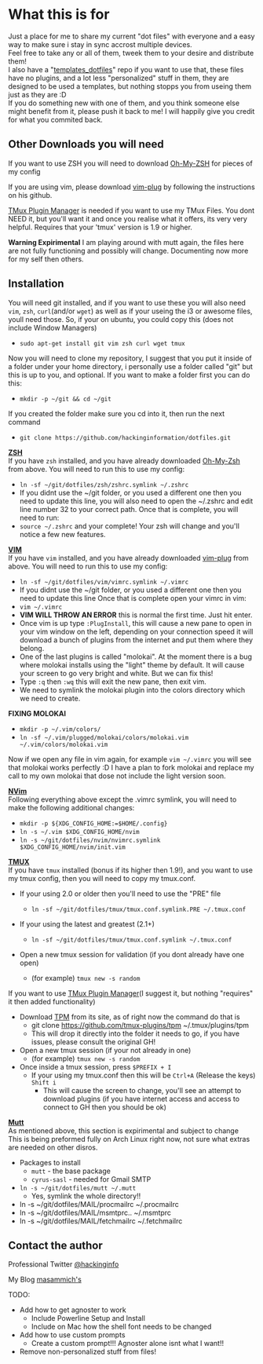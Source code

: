 # What this is for

Just a place for me to share my current "dot files" with everyone and a easy way to make sure i stay in sync accrost multiple devices.  
Feel free to take any or all of them, tweek them to your desire and distribute them!  
I also have a "[templates_dotfiles][template_dotfiles]" repo if you want to use that, these files have no plugins, and a lot less "personalized" stuff in them, they are designed to be used a templates, but nothing stopps you from useing them just as they are :D  
If you do something new with one of them, and you think someone else might benefit from it, please push it back to me! I will happily give you credit for what you commited back.  

## Other Downloads you will need

If you want to use ZSH you will need to download [Oh-My-ZSH][zsh] for pieces of my config

If you are using vim, please download [vim-plug][plug] by following the instructions on his github.

[TMux Plugin Manager][tpm] is needed if you want to use my TMux Files. You dont NEED it, but you'll want it and once you realise what it offers, its very very helpful. Requires that your 'tmux' version is 1.9 or higher.

**Warning Expirimental** I am playing around with mutt again, the files here are not fully functioning and possibly will change. Documenting now more for my self then others.

## Installation

You will need git installed, and if you want to use these you will also need `vim`, `zsh`, `curl`(and/or `wget`) as well as if your useing the i3 or awesome files, youll need those.
So, if your on ubuntu, you could copy this (does not include Window Managers)
* `sudo apt-get install git vim zsh curl wget tmux`

Now you will need to clone my repository, I suggest that you put it inside of a folder under your home directory, i personally use a folder called "git" but this is up to you, and optional.
If you want to make a folder first you can do this:
* `mkdir -p ~/git && cd ~/git`

If you created the folder make sure you cd into it, then run the next command
* `git clone https://github.com/hackinginformation/dotfiles.git`

[**ZSH**][ZSH_WIKI]  
If you have `zsh` installed, and you have already downloaded [Oh-My-Zsh][zsh] from above. You will need to run this to use my config:
* `ln -sf ~/git/dotfiles/zsh/zshrc.symlink ~/.zshrc`
* If you didnt use the ~/git folder, or you used a different one then you need to update this line, you will also need to open the ~/.zshrc and edit line number 32 to your correct path.
Once that is complete, you will need to run:
* `source ~/.zshrc` and your complete! Your zsh will change and you'll notice a few new features.

[**VIM**][VIM_WIKI]  
If you have `vim` installed, and you have already downloaded [vim-plug][plug] from above. You will need to run this to use my config:
* `ln -sf ~/git/dotfiles/vim/vimrc.symlink ~/.vimrc`
* If you didnt use the ~/git folder, or you used a different one then you need to update this line
Once that is complete open your vimrc in vim:
* `vim ~/.vimrc`
* **VIM WILL THROW AN ERROR** this is normal the first time. Just hit enter.
* Once vim is up type `:PlugInstall`, this will cause a new pane to open in your vim window on the left, depending on your connection speed it will download a bunch of plugins from the internet and put them where they belong.
* One of the last plugins is called "molokai". At the moment there is a bug where molokai installs using the "light" theme by default. It will cause your screen to go very bright and white. But we can fix this!
* Type `:q` then `:wq` this will exit the new pane, then exit vim.
* We need to symlink the molokai plugin into the colors directory which we need to create.

**FIXING MOLOKAI**
* `mkdir -p ~/.vim/colors/`
* `ln -sf ~/.vim/plugged/molokai/colors/molokai.vim ~/.vim/colors/molokai.vim`

Now if we open any file in vim again, for example `vim ~/.vimrc` you will see that molokai works perfectly :D
I have a plan to fork molokai and replace my call to my own molokai that dose not include the light version soon.

[**NVim**][NVIM_WIKI]  
Following everything above except the .vimrc symlink, you will need to make the following additional changes:  
* `mkdir -p ${XDG_CONFIG_HOME:=$HOME/.config}`
* `ln -s ~/.vim $XDG_CONFIG_HOME/nvim`
* `ln -s ~/git/dotfiles/nvim/nvimrc.symlink $XDG_CONFIG_HOME/nvim/init.vim`

[**TMUX**][TMUX_WIKI]  
If you have `tmux` installed (bonus if its higher then 1.9!), and you want to use my tmux config, then you will need to copy my tmux.conf.
* If your using 2.0 or older then you'll need to use the "PRE" file
  * `ln -sf ~/git/dotfiles/tmux/tmux.conf.symlink.PRE ~/.tmux.conf`
* If your using the latest and greatest (2.1+)
  * `ln -sf ~/git/dotfiles/tmux/tmux.conf.symlink ~/.tmux.conf`

* Open a new tmux session for validation (if you dont already have one open)
  * (for example) `tmux new -s random`

If you want to use [TMux Plugin Manager][tpm](I suggest it, but nothing "requires" it then added functionality)
* Download [TPM][tpm] from its site, as of right now the command do that is
  * git clone https://github.com/tmux-plugins/tpm ~/.tmux/plugins/tpm
  * This will drop it directly into the folder it needs to go, if you have issues, please consult the original GH!
* Open a new tmux session (if your not already in one)
  * (for example) `tmux new -s random`
* Once inside a tmux session, press `$PREFIX + I`
  * If your using my tmux.conf then this will be `Ctrl+A` (Release the keys) `Shift i`
    * This will cause the screen to change, you'll see an attempt to download plugins (if you have internet access and access to connect to GH then you should be ok)

[**Mutt**][MUTT_WIKI]  
As mentioned above, this section is expirimental and subject to change  
This is being preformed fully on Arch Linux right now, not sure what extras are needed on other disros.  
* Packages to install
  * `mutt` - the base package
  * `cyrus-sasl` - needed for Gmail SMTP
* `ln -s ~/git/dotfiles/mutt ~/.mutt`
  * Yes, symlink the whole directory!!
* ln -s ~/git/dotfiles/MAIL/procmailrc ~/.procmailrc
* ln -s ~/git/dotfiles/MAIL/msmtprc.. ~/.msmtprc
* ln -s ~/git/dotfiles/MAIL/fetchmailrc ~/.fetchmailrc

## Contact the author

Professional  Twitter [@hackinginfo][tweet]

My Blog    [masammich's][blog]


[plug]:         https://github.com/junegunn/vim-plug
[zsh]:          https://github.com/robbyrussell/oh-my-zsh
[tpm]:          https://github.com/tmux-plugins/tpm
[tweet]:        https://twitter.com/MaSammchs
[blog]:         http://masammich.technoanomaly.com/
[TMUX_WIKI]:    ../../wiki/TMux
[VIM_WIKI]:     ../../wiki/VIM
[ZSH_WIKI]:     ../../wiki/ZSH
[I3_WIKI]:      ../../wiki/i3
[NVIM_WIKI]:    ../../wiki/NVim
[MUTT_WIKI]:    ../../wiki/Mutt
[template_dotfiles]: https://github.com/hackinginformation/template_dotfiles

TODO:  
* Add how to get agnoster to work
  * Include Powerline Setup and Install
  * Include on Mac how the shell font needs to be changed
* Add how to use custom prompts
  * Create a custom prompt!!! Agnoster alone isnt what I want!!
* Remove non-personalized stuff from files!
